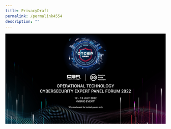 ```yaml
---
title: PrivacyDraft
permalink: /permalink4554
description: ""
---
```


![KV_1](/images/AOB/2205010%20CSA%20OTCEP2022%20KV%20R08.jpg)